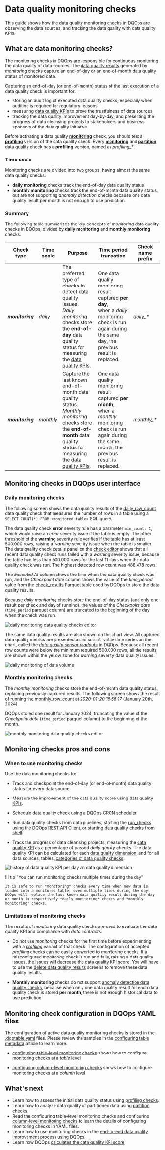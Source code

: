 # Data quality monitoring checks
This guide shows how the data quality monitoring checks in DQOps are observing the data sources, and tracking the data quality with data quality KPIs.

## What are data monitoring checks?
The monitoring checks in DQOps are responsible for continuous monitoring the data quality of data sources.
The [data quality results](../data-storage-of-data-quality-results.md) generated by *monitoring* checks capture 
an end-of-day or an end-of-month data quality status of monitored data. 

Capturing an end-of-day (or end-of-month) status of the last execution of a data quality check is important for:

- storing an audit log of executed data quality checks, especially when auditing is required for regulatory reasons
- measuring [data quality KPIs](../definition-of-data-quality-kpis.md) to prove the trustfulness of data sources
- tracking the data quality improvement day-by-day, and presenting the progress of data cleansing projects
  to stakeholders and business sponsors of the data quality initiative 

Before activating a data quality  [**monitoring**](data-observability-monitoring-checks.md) check, you should test
a [**profiling**](data-profiling-checks.md) version of the data quality check. Every [**monitoring**](data-observability-monitoring-checks.md) and
[**partition**](partition-checks.md) data quality check has a **profiling** version, named as _profiling\_\*_.

### **Time scale**
Monitoring checks are divided into two groups, having almost the same data quality checks.

- **daily monitoring** checks track the end-of-day data quality status
- **monthly monitoring** checks track the end-of-month data quality status, but are not supporting *anomaly detection* checks
  because one data quality result per month is not enough to use prediction

### **Summary**
The following table summarizes the key concepts of *monitoring* data quality checks in DQOps,
divided by **daily monitoring** and **monthly monitoring** checks.

| Check type       | Time scale | Purpose                                                                                                                                                                                                               | Time period truncation                                                                                                                                                | Check name prefix |
|------------------|------------|-----------------------------------------------------------------------------------------------------------------------------------------------------------------------------------------------------------------------|-----------------------------------------------------------------------------------------------------------------------------------------------------------------------|-------------------|
| **_monitoring_** | *daily*    | The preferred type of checks to detect data quality issues.<br/>*Daily monitoring* checks store the **end-of-day** data quality status for measuring the [data quality KPIs](../definition-of-data-quality-kpis.md).  | One data quality monitoring result captured **per day**,<br/>when a *daily* monitoring check is run again during the same day, the previous result is replaced.       | _daily\_\*_       |
| **_monitoring_** | *monthly*  | Capture the last known end-of-month data quality status.<br/>*Monthly monitoring* checks store the **end-of-month** data quality status for measuring the [data quality KPIs](../definition-of-data-quality-kpis.md). | One data quality monitoring result captured **per month**,<br/>when a *monthly* monitoring check is run again during the same month, the previous result is replaced. | _monthly\_\*_     |


## Monitoring checks in DQOps user interface

### **Daily monitoring checks**
The following screen shows the data quality results of the [daily_row_count](../../checks/table/volume/row-count.md#daily-row-count)
data quality check that measures the number of rows in a table using a `SELECT COUNT(*) FROM <monitored_table>` SQL query.

The data quality check **error** severity rule has a parameter `min_count: 1`, which would raise an *error* severity issue if the table is empty.
The other threshold of the **warning** severity rule verifies if the table has at least 500.000 rows, raising a *warning* severity issue when the table
is smaller.
The data quality check details panel on the [check editor](../dqops-user-interface-overview.md#check-editor) shows that all recent
data quality check runs failed with a *warning* severity issue, because the table had less than 500.000 rows for the last 11 days
when the data quality check was run. The highest detected row count was 488.478 rows.

The *Executed At* column shows the time when the data quality check was run, and the *Checkpoint date* column shows the value
of the *time_period* value from the [check_results](../../reference/parquetfiles/check_results.md) Parquet table used by DQOps
to store the data quality results.

Because *daily monitoring* checks store the end-of-day status (and only one result per check and day of running),
the values of the *Checkpoint date* (`time_period` parquet column) are truncated to the beginning of the day when the check was run.

![daily monitoring data quality checks editor](https://dqops.com/docs/images/concepts/types-of-data-quality-checks/daily-monitoring-checks-editor-min.png)

The same data quality results are also shown on the chart view.
All captured data quality metrics are presented as an `Actual value` time series on the chart, called the [*data quality sensor readouts*](../definition-of-data-quality-sensors.md) in DQOps.
Because all recent row counts were below the minimum required 500.000 rows,
all the results are shown within the yellow zone for *warning* severity data quality issues.

![daily monitoring of data volume](https://dqops.com/docs/images/concepts/types-of-data-quality-checks/daily-monitoring-row-count-chart-min.png)

### **Monthly monitoring checks**
The *monthly monitoring* checks store the end-of-month data quality status, replacing previously captured results. 
The following screen shows the result of running the [monthly_row_count](../../checks/table/volume/row-count.md#monthly-row-count)
at *2020-01-20 16:56:17* (January 20th, 2024). 

DQOps stored one result for January 2024, truncating the value of the *Checkpoint date* (`time_period` parquet column) to the beginning of the month.

![monthly monitoring data quality checks editor](https://dqops.com/docs/images/concepts/types-of-data-quality-checks/monthly-monitoring-checks-editor-min.png)


## Monitoring checks pros and cons

### **When to use monitoring checks**
Use the data monitoring checks to:

 - Track and checkpoint the end-of-day (or end-of-month) data quality status for every data source.

 - Measure the improvement of the data quality score using [data quality KPIs](../definition-of-data-quality-kpis.md).

 - Schedule data quality check using a [DQOps CRON scheduler](../../working-with-dqo/configure-scheduling-of-data-quality-checks/index.md).

 - Run data quality checks from data pipelines, starting the [run_checks](../../client/operations/jobs.md#run_checks)
   using the [DQOps REST API Client](../../client/index.md), or
   [starting data quality checks from shell](../command-line-interface.md#integrating-dqops-into-shell-scripts).

 - Track the progress of data cleansing projects, measuring the [data quality KPI](../definition-of-data-quality-kpis.md) 
   as a percentage of passed *daily quality checks*. The data quality KPI can be calculated for each [data quality dimension](../data-quality-dimensions.md),
   and for all data sources, tables, [categories of data quality checks](../categories-of-data-quality-checks/index.md).

![history of data quality KPI per day an data quality dimension](https://dqops.com/docs/images/concepts/types-of-data-quality-checks/data-quality-kpi-history-current-month-chart-min.png)

!!! tip "You can run monitoring checks multiple times during the day"

    It is safe to run *monitoring* checks every time when new data is loaded into a monitored table, even multiple times during the day.
    DQOps will replace the last known data quality result during the day or month in respectively *daily monitoring* checks and *monthly monitoring* checks. 


### **Limitations of monitoring checks**
The results of *monitoring* data quality checks are used to evaluate the data quality KPI and compliance with *data contracts*.

- Do not use *monitoring* checks for the first time before experimenting with a [*profiling*](data-profiling-checks.md) variant of that check.
  The configuration of accepted *profiling* checks can be easily converted to *monitoring* checks. If a misconfigured *monitoring* check
  is run and fails, raising a data quality issues,
  the issues will decrease the [data quality KPI score](../definition-of-data-quality-kpis.md). You will have to use the 
  [delete data quality results](../../working-with-dqo/delete-data-quality-results.md) screens to remove these data quality results.

- **Monthly monitoring** checks do not support [anomaly detection data quality checks](../categories-of-data-quality-checks/how-to-detect-anomaly-data-quality-issues.md),
  because when only one data quality result for each data quality check is stored **per month**, there is not enough historical data 
  to use prediction.


## Monitoring check configuration in DQOps YAML files
The configuration of active data quality monitoring checks is stored in the [.dqotable.yaml](../configuring-table-metadata.md#table-yaml-file-structure)
files.
Please review the samples in the [configuring table metadata](../configuring-table-metadata.md) article to learn more.

- [configuring table-level monitoring checks](../configuring-data-quality-checks-and-rules.md#table-level-monitoring-checks) shows
  how to configure monitoring checks at a *table* level

- [configuring column-level monitoring checks](../configuring-data-quality-checks-and-rules.md#column-monitoring-checks) shows
  how to configure monitoring checks at a *column* level


## What's next
- Learn how to assess the initial data quality status using [profiling checks](data-profiling-checks.md).
- Learn how to analyze data quality of partitioned data using [partition checks](partition-checks.md).
- Read the [configuring table-level monitoring checks](../configuring-data-quality-checks-and-rules.md#table-level-monitoring-checks) and
  [configuring column-level monitoring checks](../configuring-data-quality-checks-and-rules.md#column-monitoring-checks) to learn
  the details of configuring monitoring checks in YAML files.
- Learn how to use monitoring checks in
  the [end-to-end data quality improvement process](../definition-of-data-quality-kpis.md#data-quality-improvement-process) using DQOps.
- Learn how DQOps [calculates the data quality KPI score](../definition-of-data-quality-kpis.md#data-quality-score-formula)
